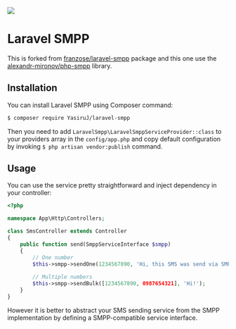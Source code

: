 [![](https://img.shields.io/packagist/dt/franzose/laravel-smpp.svg)](https://packagist.org/packages/franzose/laravel-smpp)

# Laravel SMPP
This is forked from [franzose/laravel-smpp](https://github.com/franzose/laravel-smpp) package and this one use the [alexandr-mironov/php-smpp](https://github.com/alexandr-mironov/php-smpp) library.

## Installation
You can install Laravel SMPP using Composer command:
```bash
$ composer require YasiruJ/laravel-smpp
```

Then you need to add `LaravelSmpp\LaravelSmppServiceProvider::class` to your providers array in the `config/app.php`
and copy default configuration by invoking `$ php artisan vendor:publish` command.

## Usage

You can use the service pretty straightforward and inject dependency in your controller:
 
```php
<?php

namespace App\Http\Controllers;

class SmsController extends Controller
{
    public function send(SmppServiceInterface $smpp)
    {
        // One number
        $this->smpp->sendOne(1234567890, 'Hi, this SMS was send via SMPP protocol');
        
        // Multiple numbers
        $this->smpp->sendBulk([1234567890, 0987654321], 'Hi!');
    }
}
```

However it is better to abstract your SMS sending service from the SMPP implementation by defining a SMPP-compatible service interface.
